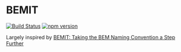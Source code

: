 # BEMIT

[![Build Status](https://travis-ci.org/taco/bemit.svg?branch=master)](https://travis-ci.org/taco/bemit) [![npm version](https://badge.fury.io/js/bemit.svg)](https://badge.fury.io/js/bemit)

Largely inspired by [BEMIT: Taking the BEM Naming Convention a Step Further](http://csswizardry.com/2015/08/bemit-taking-the-bem-naming-convention-a-step-further/)

